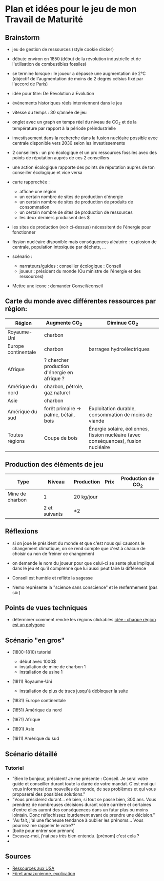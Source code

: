 # Plan et idées pour le jeu de mon Travail de Maturité

## Brainstorm

- jeu de gestion de ressources (style cookie clicker) 

- débute environ en 1850 (début de la révolution industrielle et de l'utilisation de combustibles fossiles) 

- se termine lorsque : le joueur a dépassé une augmentation de 2°C (objectif de l'augmentation de moins de 2 degrés celsius fixé par l'accord de Paris)

- idée pour titre: De Révolution à Evolution

- évènements historiques réels interviennent dans le jeu

- vitesse du temps : 30 s/année de jeu

- onglet avec un graph en temps réel du niveau de CO<sub>2</sub> et de la température par rapport à la période préindustrielle

- investissement dans la recherche dans la fusion nucléaire possible avec centrale disponible vers 2030 selon les investissements

- 2 conseillers : un pro écologique et un pro ressources fossiles avec des points de réputation auprès de ces 2 conseillers
- une action écologique rapporte des points de réputation auprès de ton conseiller écologique et vice versa 

- carte rapprochée : 
	- affiche une région 
	- un certain nombre de sites de production d'énergie 
	- un certain nombre de sites de production de produits de consommation 
	- un certain nombre de sites de production de ressources
	- les deux derniers produisent des $

- les sites de production (voir ci-dessus) nécessitent de l'énergie pour fonctionner

- fission nucléaire disponible mais conséquences aléatoire : explosion de centrale, population intoxiquée par déchets, ...

- scénario :
    - narrateurs/guides : conseiller écologique : Conseil
    - joueur : président du monde (Ou ministre de l'énergie et des ressources)

- Mettre une icone : demander Conseil/conseil 

## Carte du monde avec différentes ressources par région:

Région | Augmente CO<sub>2</sub> | Diminue CO<sub>2</sub>
-------|-------------------------|-------------------------
Royaume-Uni | charbon | 
Europe continentale | charbon | barrages hydroélectriques
Afrique | ? chercher production d'énergie en afrique ? |
Amérique du nord | charbon, pétrole, gaz naturel | 
Asie | charbon |
Amérique du sud | forêt primaire → palme, bétail, bois | Exploitation durable, consommation de moins de viande
Toutes régions | Coupe de bois | Énergie solaire, éoliennes, fission nucléaire (avec conséquences), fusion nucléaire


## Production des éléments de jeu

Type | Niveau | Production | Prix | Production de CO<sub>2</sub>
-----|--------|------------|------|-------------------------
Mine de charbon | 1 | 20 kg/jour
	| 2 et suivants | *2


## Réflexions

- si on joue le président du monde et que c'est nous qui causons le changement climatique, on se rend compte que c'est à chacun de choisir ou non de freiner ce changement

- on demande le nom du joueur pour que celui-ci se sente plus impliqué dans le jeu et qu'il comprenne que lui aussi peut faire la différence

- Conseil est humble et reflète la sagesse
- Nemo représente la "science sans conscience" et le renfermement (pas sûr)


## Points de vues techniques

- déterminer comment rendre les régions clickables [idée : chaque région est un polygone](http://phaser.io/examples/v2/geometry/polygon-contains)


## Scénario "en gros"

- (1800-1810) tutoriel
	- début avec 1000$
	- installation de mine de charbon 1
	- installation de usine 1
- (1811) Royaume-Uni
	- installation de plus de trucs jusqu'à débloquer la suite
- (1831) Europe continentale
	
- (1851) Amérique du nord
- (1871) Afrique
- (1891) Asie
- (1911) Amérique du sud


## Scénario détaillé

### Tutoriel

- "Bien le bonjour, président! Je me présente : Conseil. Je serai votre guide et conseiller durant toute la durée de votre mandat. C'est moi qui vous informerai des nouvelles du monde, de ses problèmes et qui vous proposerai  des possibles solutions."
- "Vous présiderez durant... eh bien, si tout se passe bien, 300 ans. Vous prendrez de nombreuses décisions durant votre carrière et certaines d'entre elles auront des conséquences dans un futur plus ou moins lointain. Donc réflechissez lourdement avant de prendre une décision."
- "Au fait, j'ai une fâcheuse tendance à oublier les prénoms... Vous pourriez me rappeler le votre?"
- [boite pour entrer son prénom]
- Excusez-moi, j'nai pas très bien entendu. [prénom] c'est cela ?
- 




## Sources
- [Ressources aux USA](https://fr.wikipedia.org/wiki/%C3%89tats-Unis#Situation_g.C3.A9n.C3.A9rale)
- [Fôret amazonienne, explication](https://www.notre-planete.info/actualites/actu_891_causes_solutions_deforestation.php)